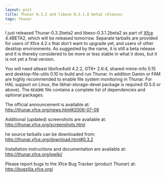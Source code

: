 ```yaml
---
layout: post
title: Thunar 0.3.2 and libexo 0.3.1.8 beta2 releases
tags: thunar
---
```


I just released Thunar-0.3.2beta2 and libexo-0.3.1.2beta2 as part of <a href="http://www.xfce.org/">Xfce</a> 4.4BETA2, which will be released tomorrow. Separate tarballs are provided for users of Xfce 4.2.x that don't want to upgrade yet, and users of other desktop environments. As suggested by the name, it is still a beta release and it is thereby considered to be more or less stable in what it does, but it is not yet a final version.

You will need atleast libxfce4util 4.2.2, GTK+ 2.6.4, shared-mime-info 0.15 and desktop-file-utils 0.10 to build and run Thunar. In addition Gamin or FAM are highly recommended to enable file system monitoring in Thunar. For HAL support on Linux, the libhal-storage-devel package is required (0.5.0 or above). The `README` file contains a complete list of dependencies and optional packages.

The official announcement is available at: <http://thunar.xfce.org/news.html#2006-07-09>

Additional (updated) screenshots are available at: <http://thunar.xfce.org/screenshots.html>

he source tarballs can be downloaded from: <http://thunar.xfce.org/download.html#0.3.2>

Installation instructions and documentation are available at: <http://thunar.xfce.org/pwiki/>

Please report bugs to the Xfce Bug Tracker (product *Thunar*) at: <http://bugzilla.xfce.org/>

